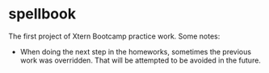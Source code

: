 spellbook
=========

The first project of Xtern Bootcamp practice work.
Some notes:
- When doing the next step in the homeworks, sometimes the previous work was overridden.
  That will be attempted to be avoided in the future.
